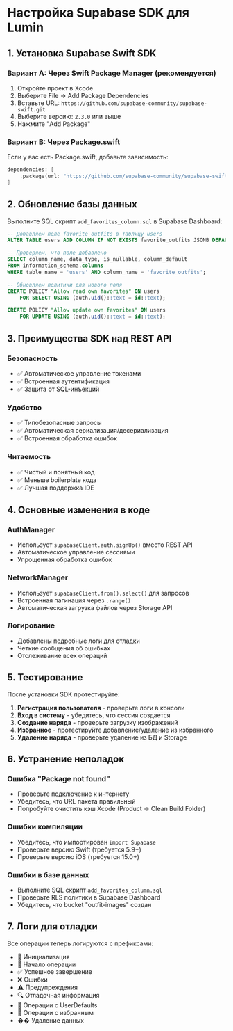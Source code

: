 # Настройка Supabase SDK для Lumin

## 1. Установка Supabase Swift SDK

### Вариант A: Через Swift Package Manager (рекомендуется)

1. Откройте проект в Xcode
2. Выберите File → Add Package Dependencies
3. Вставьте URL: `https://github.com/supabase-community/supabase-swift.git`
4. Выберите версию: `2.3.0` или выше
5. Нажмите "Add Package"

### Вариант B: Через Package.swift

Если у вас есть Package.swift, добавьте зависимость:

```swift
dependencies: [
    .package(url: "https://github.com/supabase-community/supabase-swift.git", from: "2.3.0")
]
```

## 2. Обновление базы данных

Выполните SQL скрипт `add_favorites_column.sql` в Supabase Dashboard:

```sql
-- Добавляем поле favorite_outfits в таблицу users
ALTER TABLE users ADD COLUMN IF NOT EXISTS favorite_outfits JSONB DEFAULT '[]';

-- Проверяем, что поле добавлено
SELECT column_name, data_type, is_nullable, column_default 
FROM information_schema.columns 
WHERE table_name = 'users' AND column_name = 'favorite_outfits';

-- Обновляем политики для нового поля
CREATE POLICY "Allow read own favorites" ON users
    FOR SELECT USING (auth.uid()::text = id::text);

CREATE POLICY "Allow update own favorites" ON users
    FOR UPDATE USING (auth.uid()::text = id::text);
```

## 3. Преимущества SDK над REST API

### Безопасность
- ✅ Автоматическое управление токенами
- ✅ Встроенная аутентификация
- ✅ Защита от SQL-инъекций

### Удобство
- ✅ Типобезопасные запросы
- ✅ Автоматическая сериализация/десериализация
- ✅ Встроенная обработка ошибок

### Читаемость
- ✅ Чистый и понятный код
- ✅ Меньше boilerplate кода
- ✅ Лучшая поддержка IDE

## 4. Основные изменения в коде

### AuthManager
- Использует `supabaseClient.auth.signUp()` вместо REST API
- Автоматическое управление сессиями
- Упрощенная обработка ошибок

### NetworkManager
- Использует `supabaseClient.from().select()` для запросов
- Встроенная пагинация через `.range()`
- Автоматическая загрузка файлов через Storage API

### Логирование
- Добавлены подробные логи для отладки
- Четкие сообщения об ошибках
- Отслеживание всех операций

## 5. Тестирование

После установки SDK протестируйте:

1. **Регистрация пользователя** - проверьте логи в консоли
2. **Вход в систему** - убедитесь, что сессия создается
3. **Создание наряда** - проверьте загрузку изображений
4. **Избранное** - протестируйте добавление/удаление из избранного
5. **Удаление наряда** - проверьте удаление из БД и Storage

## 6. Устранение неполадок

### Ошибка "Package not found"
- Проверьте подключение к интернету
- Убедитесь, что URL пакета правильный
- Попробуйте очистить кэш Xcode (Product → Clean Build Folder)

### Ошибки компиляции
- Убедитесь, что импортирован `import Supabase`
- Проверьте версию Swift (требуется 5.9+)
- Проверьте версию iOS (требуется 15.0+)

### Ошибки в базе данных
- Выполните SQL скрипт `add_favorites_column.sql`
- Проверьте RLS политики в Supabase Dashboard
- Убедитесь, что bucket "outfit-images" создан

## 7. Логи для отладки

Все операции теперь логируются с префиксами:
- 🔧 Инициализация
- 🚀 Начало операции
- ✅ Успешное завершение
- ❌ Ошибки
- ⚠️ Предупреждения
- 🔍 Отладочная информация
- 💾 Операции с UserDefaults
- 💖 Операции с избранным
- ��️ Удаление данных 